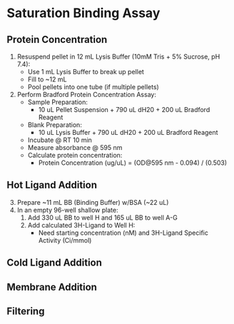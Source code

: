 # Saturation Binding Assay
## Protein Concentration
1. Resuspend pellet in 12 mL Lysis Buffer (10mM Tris + 5% Sucrose, pH 7.4):
    - Use 1 mL Lysis Buffer to break up pellet
    - Fill to ~12 mL
    - Pool pellets into one tube (if multiple pellets)
2. Perform Bradford Protein Concentration Assay:
    - Sample Preparation:
        - 10 uL Pellet Suspension + 790 uL dH20 + 200 uL Bradford Reagent
    - Blank Preparation:
        - 10 uL Lysis Buffer + 790 uL dH20 + 200 uL Bradford Reagent
    - Incubate @ RT 10 min
    - Measure absorbance @ 595 nm
    - Calculate protein concentration:
        - Protein Concentration (ug/uL) = (OD@595 nm - 0.094) / (0.503)

## Hot Ligand Addition
3. Prepare ~11 mL BB (Binding Buffer) w/BSA (~22 uL)
4. In an empty 96-well shallow plate:
    1. Add 330 uL BB to well H and 165 uL BB to well A-G
    2. Add calculated 3H-Ligand to Well H:
        - Need starting concentration (nM) and 3H-Ligand Specific Activity (Ci/mmol)

## Cold Ligand Addition

## Membrane Addition

## Filtering